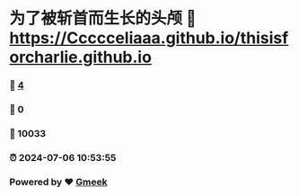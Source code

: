 # 为了被斩首而生长的头颅 :link: https://Ccccceliaaa.github.io/thisisforcharlie.github.io 
### :page_facing_up: [4](https://Ccccceliaaa.github.io/thisisforcharlie.github.io/tag.html) 
### :speech_balloon: 0 
### :hibiscus: 10033 
### :alarm_clock: 2024-07-06 10:53:55 
### Powered by :heart: [Gmeek](https://github.com/Meekdai/Gmeek)
